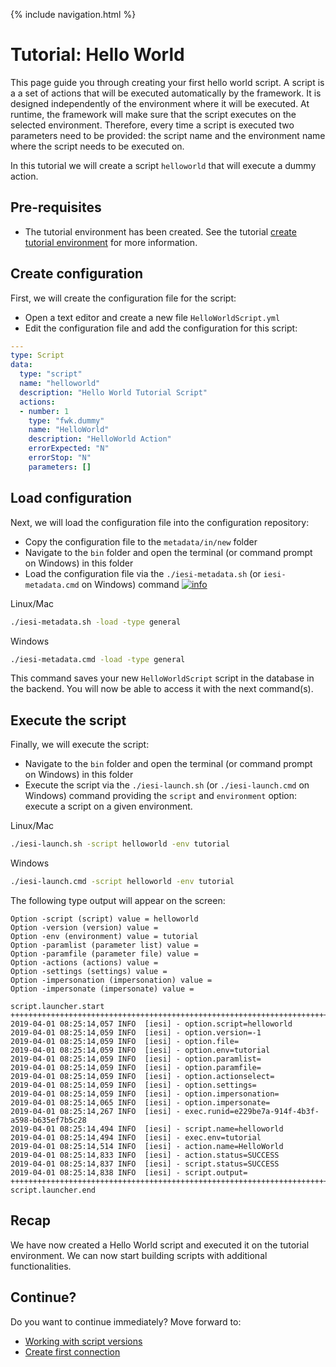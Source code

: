 {% include navigation.html %}

# Tutorial: Hello World

This page guide you through creating your first hello world script. 
A script is a a set of actions that will be executed automatically by the framework. 
It is designed independently of the environment where it will be executed. 
At runtime, the framework will make sure that the script executes on the selected environment.
Therefore, every time a script is executed two parameters need to be provided: the script name and the environment name where the script needs to be executed on.

In this tutorial we will create a script `helloworld` that will execute a dummy action.

## Pre-requisites

* The tutorial environment has been created. See the tutorial [create tutorial environment](/{{site.repository}}/pages/tutorial/tutorialenvironment.html) for more information.

## Create configuration

First, we will create the configuration file for the script:
* Open a text editor and create a new file `HelloWorldScript.yml`
* Edit the configuration file and add the configuration for this script:

```yaml
---
type: Script
data:
  type: "script"
  name: "helloworld"
  description: "Hello World Tutorial Script"
  actions:
  - number: 1
    type: "fwk.dummy"
    name: "HelloWorld"
    description: "HelloWorld Action"
    errorExpected: "N"
    errorStop: "N"
    parameters: []
```

## Load configuration

Next, we will load the configuration file into the configuration repository:
* Copy the configuration file to the `metadata/in/new` folder
* Navigate to the `bin` folder and open the terminal (or command prompt on Windows) in this folder
* Load the configuration file via the `./iesi-metadata.sh` (or `iesi-metadata.cmd` on Windows) command [![info](/{{site.repository}}/images/icons/question-dot.png)](/{{site.repository}}/pages/operate/operate.html)

Linux/Mac
```bash
./iesi-metadata.sh -load -type general
```
Windows
```bash
./iesi-metadata.cmd -load -type general
```

This command saves your new `HelloWorldScript` script in the database in the backend. You will now be able to access it with the next command(s).

## Execute the script

Finally, we will execute the script:
* Navigate to the `bin` folder and open the terminal (or command prompt on Windows) in this folder
* Execute the script via the `./iesi-launch.sh` (or `./iesi-launch.cmd` on Windows) command providing 
the `script` and `environment` option: execute a script on a given environment. 

Linux/Mac
```bash
./iesi-launch.sh -script helloworld -env tutorial
```
Windows
```bash
./iesi-launch.cmd -script helloworld -env tutorial
```

The following type output will appear on the screen:

```
Option -script (script) value = helloworld
Option -version (version) value = 
Option -env (environment) value = tutorial
Option -paramlist (parameter list) value = 
Option -paramfile (parameter file) value = 
Option -actions (actions) value = 
Option -settings (settings) value = 
Option -impersonation (impersonation) value = 
Option -impersonate (impersonate) value = 

script.launcher.start
++++++++++++++++++++++++++++++++++++++++++++++++++++++++++++++++++++++++++++++
2019-04-01 08:25:14,057 INFO  [iesi] - option.script=helloworld
2019-04-01 08:25:14,059 INFO  [iesi] - option.version=-1
2019-04-01 08:25:14,059 INFO  [iesi] - option.file=
2019-04-01 08:25:14,059 INFO  [iesi] - option.env=tutorial
2019-04-01 08:25:14,059 INFO  [iesi] - option.paramlist=
2019-04-01 08:25:14,059 INFO  [iesi] - option.paramfile=
2019-04-01 08:25:14,059 INFO  [iesi] - option.actionselect=
2019-04-01 08:25:14,059 INFO  [iesi] - option.settings=
2019-04-01 08:25:14,059 INFO  [iesi] - option.impersonation=
2019-04-01 08:25:14,065 INFO  [iesi] - option.impersonate=
2019-04-01 08:25:14,267 INFO  [iesi] - exec.runid=e229be7a-914f-4b3f-a598-b635ef7b5c28
2019-04-01 08:25:14,494 INFO  [iesi] - script.name=helloworld
2019-04-01 08:25:14,494 INFO  [iesi] - exec.env=tutorial
2019-04-01 08:25:14,514 INFO  [iesi] - action.name=HelloWorld
2019-04-01 08:25:14,833 INFO  [iesi] - action.status=SUCCESS
2019-04-01 08:25:14,837 INFO  [iesi] - script.status=SUCCESS
2019-04-01 08:25:14,838 INFO  [iesi] - script.output=
++++++++++++++++++++++++++++++++++++++++++++++++++++++++++++++++++++++++++++++
script.launcher.end
```

## Recap

We have now created a Hello World script and executed it on the tutorial environment. 
We can now start building scripts with additional functionalities. 

## Continue?

Do you want to continue immediately? Move forward to:
* [Working with script versions](/{{site.repository}}/pages/tutorial/workingwithscriptversions.html)
* [Create first connection](/{{site.repository}}/pages/tutorial/createfirstconnection.html)
